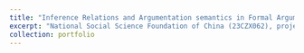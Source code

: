 ```yaml
---
title: "Inference Relations and Argumentation semantics in Formal Argumentation"
excerpt: "National Social Science Foundation of China (23CZX062), project leader, in progress. <!-- <br/><img src='/images/500x300.png'> -->"
collection: portfolio
---
```


<!-- This is an item in your portfolio. It can be have images or nice text. If you name the file .md, it will be parsed as markdown. If you name the file .html, it will be parsed as HTML.  -->
